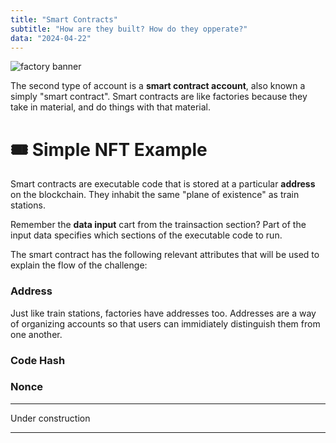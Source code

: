 ```yaml
---
title: "Smart Contracts"
subtitle: "How are they built? How do they opperate?"
data: "2024-04-22"
---
```


![factory banner](/images/factory-banner.svg)

The second type of account is a **smart contract account**, also known a simply "smart contract".
Smart contracts are like factories because they take in material, and do things with that
material.

# 🎟 Simple NFT Example

Smart contracts are executable code that is stored at a particular **address** on the blockchain.
They inhabit the same "plane of existence" as train stations.

Remember the **data input** cart from the trainsaction section? Part of the input data specifies
which sections of the executable code to run.

The smart contract has the following relevant attributes that will be used to explain the flow
of the challenge:

### Address

Just like train stations, factories have addresses too. Addresses are a way of organizing accounts
so that users can immidiately distinguish them from one another.

### Code Hash

<!-- Where is this executable code stored exactly? The code is stored under the transaction that deployed
the smart contract. See? Even a contract deployment is a transaction.  -->

<!-- From chatGPT (on bytecode and code hash):

The bytecode of a smart contract is stored on the blockchain itself, specifically in the transaction that deploys the contract. When a contract is deployed, the transaction includes the bytecode of the contract as part of its data. This bytecode is then stored on the blockchain along with the transaction information.

Once deployed, the bytecode is not stored in the contract's storage. Instead, it is stored in a special location on the blockchain that is associated with the contract's address. This allows other contracts and applications to access the bytecode when needed, such as when verifying the code hash of the contract.

not chat GPT: So the code hash is just a hash of the code that serves as a unique identifier for the contract's bytecode

-->

### Nonce

---

Under construction

---
